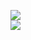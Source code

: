 [![](https://img.shields.io/badge/Made%20With-Github%20Spray-lightgrey.svg?style=for-the-badge&logo=github)](https://github.com/Annihil/github-spray#26545)  
[![](https://i.imgur.com/2DrTn0Z.gif)](https://github.com/Annihil/github-spray)